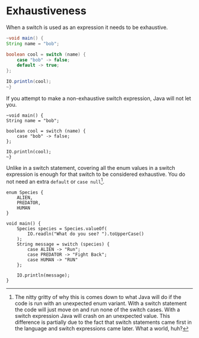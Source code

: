 # Exhaustiveness

When a switch is used as an expression it needs to be exhaustive.

```java
~void main() {
String name = "bob";

boolean cool = switch (name) {
    case "bob" -> false;
    default -> true;
};

IO.println(cool);
~}
```

If you attempt to make a non-exhaustive switch expression, Java will not let you.

```java,does_not_compile
~void main() {
String name = "bob";

boolean cool = switch (name) {
    case "bob" -> false;
};

IO.println(cool);
~}
```

Unlike in a switch statement, covering all the enum values in a switch expression
is enough for that switch to be considered exhaustive. You do not need an
extra `default` or `case null`[^reason].

```java,no_run
enum Species {
    ALIEN,
    PREDATOR,
    HUMAN
}

void main() {
    Species species = Species.valueOf(
        IO.readln("What do you see? ").toUpperCase()
    );
    String message = switch (species) {
        case ALIEN -> "Run";
        case PREDATOR -> "Fight Back";
        case HUMAN -> "RUN"
    };

    IO.println(message);
}
```

[^reason]: The nitty gritty of why this is comes down to what Java will do if the code is
run with an unexpected enum variant. With a switch statement the code will just move on and
run none of the switch cases. With a switch expression Java will crash on an unexpected value.
This difference is partially due to the fact that switch statements came first in the language
and switch expressions came later. What a world, huh? 